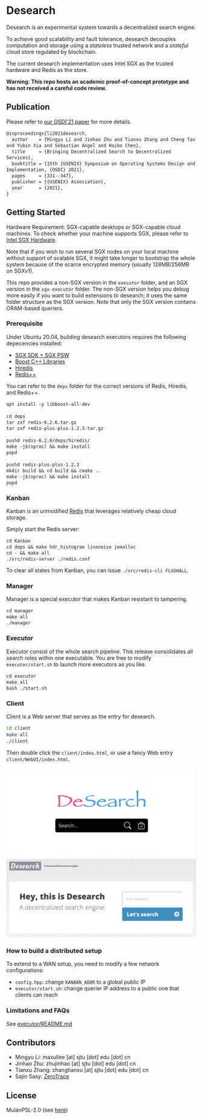 # Desearch

Desearch is an experimental system towards a decentralized search engine.

To achieve good scalability and fault tolerance, desearch decouples computation and storage using a *stateless* trusted network and a *stateful*  cloud store regulated by blockchain.

The current desearch implementation uses Intel SGX as the trusted hardware and Redis as the store.

**Warning: This repo hosts an academic proof-of-concept prototype and has not received a careful code review.**

## Publication

Please refer to [our OSDI'21 paper](https://www.usenix.org/conference/osdi21/presentation/li) for more details.

~~~
@inproceedings{li2021desearch,
  author    = {Mingyu Li and Jinhao Zhu and Tianxu Zhang and Cheng Tan and Yubin Xia and Sebastian Angel and Haibo Chen},
  title     = {Bringing Decentralized Search to Decentralized Services},
  booktitle = {15th {USENIX} Symposium on Operating Systems Design and Implementation, {OSDI} 2021},
  pages     = {331--347},
  publisher = {{USENIX} Association},
  year      = {2021},
}
~~~

## Getting Started

Hardware Requirement: SGX-capable desktops or SGX-capable cloud machines. To check whether your machine supports SGX, please refer to [Intel SGX Hardware](https://github.com/ayeks/SGX-hardware).

Note that if you wish to run several SGX nodes on your local machine without support of scalable SGX, it might take longer to bootstrap the whole system because of the scarce encrypted memory (usually 128MB/256MB on SGXv1).

This repo provides a non-SGX version in the `executor` folder, and an SGX version in the `sgx-executor` folder. The non-SGX version helps you debug more easily if you want to build extensions to desearch; it uses the same folder structure as the SGX version. Note that only the SGX version contains ORAM-based queriers.

### Prerequisite

Under Ubuntu 20.04, building desearch executors requires the following depecencies installed:

- [SGX SDK + SGX PSW](https://01.org/intel-software-guard-extensions/downloads)
- [Boost C++ Libraries](https://www.boost.org/)
- [Hiredis](https://github.com/redis/hiredis)
- [Redis++](https://github.com/sewenew/redis-plus-plus)

You can refer to the `deps` folder for the correct versions of Redis, Hiredis, and Redis++.

```shell
apt install -y libboost-all-dev

cd deps
tar zxf redis-6.2.6.tar.gz
tar zxf redis-plus-plus-1.2.3.tar.gz

pushd redis-6.2.6/deps/hiredis/
make -j$(nproc) && make install
popd

pushd redis-plus-plus-1.2.3
mkdir build && cd build && cmake ..
make -j$(nproc) && make install
popd
```

### Kanban

Kanban is an unmodified [Redis](https://redis.io/) that leverages relatively cheap cloud storage.

Simply start the Redis server:
```shell
cd Kanban
cd deps && make hdr_histogram linenoise jemalloc
cd - && make all
./src/redis-server ./redis.conf
```

To clear all states from Kanban, you can issue `./src/redis-cli FLUSHALL`.

### Manager

Manager is a special executor that makes Kanban resistant to tampering.

```shell
cd manager
make all
./manager
```

### Executor

Executor consist of the whole search pipeline. This release consolidates all search roles within one executable. You are free to modify `executor/start.sh` to launch more executors as you like.

```shell
cd executor
make all
bash ./start.sh
```

### Client

Client is a Web server that serves as the entry for desearch.

```sh
cd client
make all
./client
```
Then double click the `client/index.html`, or use a fancy Web entry `client/WebUI/index.html`.

![demo](img/demo.png)
![fancy](img/fancy.png)

### How to build a distributed setup

To extend to a WAN setup, you need to modify a few network configurations:
- `config.hpp`: change `KANBAN_ADDR` to a global public IP
- `executor/start.sh`: change querier IP address to a public one that clients can reach

### Limitations and FAQs

See [executor/README.md](executor/README.md)

## Contributors

- Mingyu Li: maxullee [at] sjtu [dot] edu [dot] cn
- Jinhao Zhu: zhujinhao [at] sjtu [dot] edu [dot] cn
- Tianxu Zhang: zhangtianxu [at] sjtu [dot] edu [dot] cn
- Sajin Sasy: [ZeroTrace](https://github.com/sshsshy/ZeroTrace)

## License

MulanPSL-2.0 (see [here](https://opensource.org/licenses/MulanPSL-2.0))
